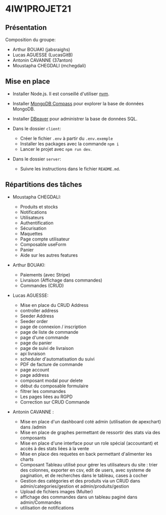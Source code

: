 # 4IW1PROJET21

## Présentation

Composition du groupe:

- Arthur BOUAKI (jabsraighs)
- Lucas AGUESSE (LucasGitB)
- Antonin CAVANNE (37anton)
- Moustapha CHEGDALI (mchegdali)

## Mise en place

- Installer Node.js. Il est conseillé d'utiliser [nvm](https://github.com/nvm-sh/nvm).
- Installer [MongoDB Compass](https://www.mongodb.com/try/download/compass) pour explorer la base de données MongoDB.
- Installer [DBeaver](https://dbeaver.io/download/) pour administrer la base de données SQL.

- Dans le dossier `client`:
  - Créer le fichier `.env` à partir du `.env.exemple`
  - Installer les packages avec la commande `npm i`
  - Lancer le projet avec `npm run dev`.
- Dans le dossier `server`:
  - Suivre les instructions dans le fichier `README.md`.

## Répartitions des tâches

- Moustapha CHEGDALI:

  - Produits et stocks
  - Notifications
  - Utilisateurs
  - Authentification
  - Sécurisation
  - Maquettes
  - Page compte utilisateur
  - Composable useForm
  - Panier
  - Aide sur les autres features

- Arthur BOUAKI:

  - Paiements (avec Stripe)
  - Livraison (Affichage dans commandes)
  - Commandes (CRUD)

- Lucas AGUESSE:

  - Mise en place du CRUD Address
  - controller address
  - Seeder Address
  - Seeder order
  - page de connexion / inscription
  - page de liste de commande
  - page d'une commande
  - page du panier
  - page de suivi de livraison
  - api livraison
  - scheduler d'automatisation du suivi
  - PDF de facture de commande
  - page account
  - page address
  - composant modal pour delete
  - début du composable formulaire
  - filtrer les commandes
  - Les pages liées au RGPD
  - Correction sur CRUD Commande

- Antonin CAVANNE :
  - Mise en place d'un dashboard coté admin (utilisation de apexchart) dans /admin
  - Mise en place de graphes permettant de ressortir des stats via des composants
  - Mise en place d'une interface pour un role spécial (accountant) et accès à des stats liées à la vente
  - Mise en place des requetes en back permettant d'alimenter les charts
  - Composant Tableau utilisé pour gérer les utilisateurs du site : trier des colonnes, exporter en csv, edit de users, avec systeme de pagination, et de recherches dans le tableau, cases à cocher
  - Gestion des catégories et des produits via un CRUD dans admin/categories/gestion et admin/produits/gestion
  - Upload de fichiers images (Multer)
  - affichage des commandes dans un tableau paginé dans admin/Commandes
  - utilisation de notifications
